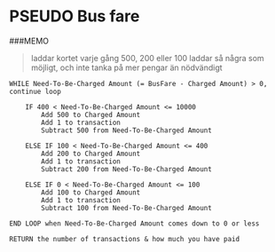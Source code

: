 # PSEUDO Bus fare

###MEMO

> laddar kortet varje gång 500, 200 eller 100
> laddar så några som möjligt, och inte tanka på mer pengar än nödvändigt

```Pseudo
WHILE Need-To-Be-Charged Amount (= BusFare - Charged Amount) > 0, continue loop

    IF 400 < Need-To-Be-Charged Amount <= 10000
        Add 500 to Charged Amount
        Add 1 to transaction
        Subtract 500 from Need-To-Be-Charged Amount

    ELSE IF 100 < Need-To-Be-Charged Amount <= 400
        Add 200 to Charged Amount
        Add 1 to transaction
        Subtract 200 from Need-To-Be-Charged Amount

    ELSE IF 0 < Need-To-Be-Charged Amount <= 100
        Add 100 to Charged Amount
        Add 1 to transaction
        Subtract 100 from Need-To-Be-Charged Amount

END LOOP when Need-To-Be-Charged Amount comes down to 0 or less

RETURN the number of transactions & how much you have paid
    
```
